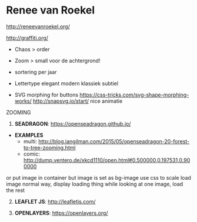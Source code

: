 # Renee van Roekel

http://reneevanroekel.org/

http://graffiti.org/

- Chaos > order
- Zoom > small voor de achtergrond!

- sortering per jaar

- Lettertype elegant modern klassiek subtiel

- SVG morphing for buttons
https://css-tricks.com/svg-shape-morphing-works/
http://snapsvg.io/start/ nice animatie

ZOOMING

1. __SEADRAGON__: https://openseadragon.github.io/
  - __EXAMPLES__
    - multi: http://blog.iangilman.com/2015/05/openseadragon-20-forest-to-tree-zooming.html
    - comic: http://dump.ventero.de/xkcd1110/open.html#0.500000,0.197531,0.900000

or put image in container but image is set as bg-image use css to scale
load image normal way, display loading thing
while looking at one image, load the rest



2. __LEAFLET JS__: http://leafletjs.com/



3. __OPENLAYERS__: https://openlayers.org/
